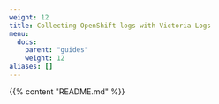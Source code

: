 ```yaml
---
weight: 12
title: Collecting OpenShift logs with Victoria Logs
menu:
  docs:
    parent: "guides"
    weight: 12
aliases: []
---
```

{{% content "README.md" %}}
